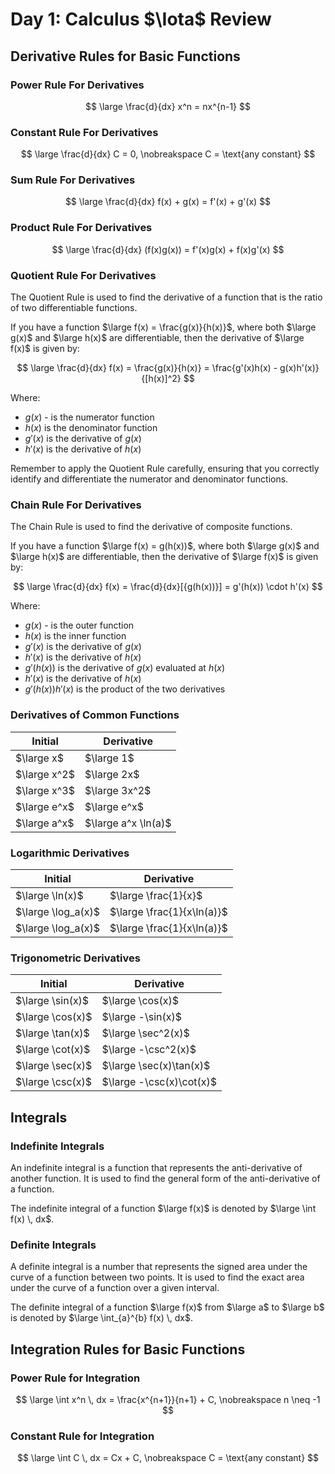 # Day 1: Calculus $\Iota$ Review

## Derivative Rules for Basic Functions

### Power Rule For Derivatives

$$
\large
\frac{d}{dx} x^n = nx^{n-1}
$$

### Constant Rule For Derivatives

$$
\large
\frac{d}{dx} C = 0, \nobreakspace C = \text{any constant}
$$

### Sum Rule For Derivatives

$$
\large
\frac{d}{dx} f(x) + g(x) = f'(x) + g'(x)
$$

### Product Rule For Derivatives

$$
\large
\frac{d}{dx} (f(x)g(x)) = f'(x)g(x) + f(x)g'(x)
$$

### Quotient Rule For Derivatives

The Quotient Rule is used to find the derivative of a function that is the ratio of two differentiable functions.

If you have a function $\large f(x) = \frac{g(x)}{h(x)}$, where both $\large g(x)$ and $\large h(x)$ are differentiable, then the derivative of $\large f(x)$ is given by:

$$
\large
\frac{d}{dx} f(x) = \frac{g(x)}{h(x)} = \frac{g'(x)h(x) - g(x)h'(x)}{[h(x)]^2}
$$

Where:

- $g(x)$ - is the numerator function
- $h(x)$ is the denominator function
- $g'(x)$ is the derivative of $g(x)$
- $h'(x)$ is the derivative of $h(x)$

Remember to apply the Quotient Rule carefully, ensuring that you correctly identify and differentiate the numerator and denominator functions.

### Chain Rule For Derivatives

The Chain Rule is used to find the derivative of composite functions.

If you have a function $\large f(x) = g(h(x))$, where both $\large g(x)$ and $\large h(x)$ are differentiable, then the derivative of $\large f(x)$ is given by:

$$
\large
\frac{d}{dx} f(x) = \frac{d}{dx}[{g(h(x))}] = g'(h(x)) \cdot h'(x)
$$

Where:

- $g(x)$ - is the outer function
- $h(x)$ is the inner function
- $g'(x)$ is the derivative of $g(x)$
- $h'(x)$ is the derivative of $h(x)$
- $g'(h(x))$ is the derivative of $g(x)$ evaluated at $h(x)$
- $h'(x)$ is the derivative of $h(x)$
- $g'(h(x))h'(x)$ is the product of the two derivatives

### Derivatives of Common Functions

| Initial      | Derivative          |
| ------------ | ------------------- |
| $\large x$   | $\large 1$          |
| $\large x^2$ | $\large 2x$         |
| $\large x^3$ | $\large 3x^2$       |
| $\large e^x$ | $\large e^x$        |
| $\large a^x$ | $\large a^x \ln(a)$ |

### Logarithmic Derivatives

| Initial            | Derivative                 |
| ------------------ | -------------------------- |
| $\large \ln(x)$    | $\large \frac{1}{x}$       |
| $\large \log_a(x)$ | $\large \frac{1}{x\ln(a)}$ |
| $\large \log_a(x)$ | $\large \frac{1}{x\ln(a)}$ |

### Trigonometric Derivatives

| Initial          | Derivative               |
| ---------------- | ------------------------ |
| $\large \sin(x)$ | $\large \cos(x)$         |
| $\large \cos(x)$ | $\large -\sin(x)$        |
| $\large \tan(x)$ | $\large \sec^2(x)$       |
| $\large \cot(x)$ | $\large -\csc^2(x)$      |
| $\large \sec(x)$ | $\large \sec(x)\tan(x)$  |
| $\large \csc(x)$ | $\large -\csc(x)\cot(x)$ |

## Integrals

### Indefinite Integrals

An indefinite integral is a function that represents the anti-derivative of another function. It is used to find the general form of the anti-derivative of a function.

The indefinite integral of a function $\large f(x)$ is denoted by $\large \int f(x) \, dx$.

### Definite Integrals

A definite integral is a number that represents the signed area under the curve of a function between two points. It is used to find the exact area under the curve of a function over a given interval.

The definite integral of a function $\large f(x)$ from $\large a$ to $\large b$ is denoted by $\large \int_{a}^{b} f(x) \, dx$.

## Integration Rules for Basic Functions

### Power Rule for Integration

$$
\large
\int x^n \, dx = \frac{x^{n+1}}{n+1} + C, \nobreakspace n \neq -1
$$

### Constant Rule for Integration

$$
\large
\int C \, dx = Cx + C, \nobreakspace C = \text{any constant}
$$